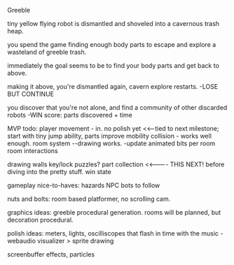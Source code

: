 Greeble

tiny yellow flying robot is dismantled and shoveled into a cavernous trash heap.

you spend the game finding enough body parts to escape and explore a wasteland of greeble trash.

immediately the goal seems to be to find your body parts and get back to above.

making it above, you're dismantled again, cavern explore restarts. -LOSE BUT CONTINUE

you discover that you're not alone, and find a community of other discarded robots -WIN
  score: parts discovered + time

MVP todo:
player movement - in. no polish yet <<--tied to next milestone; start with tiny jump ability, parts improve mobility
collision - works well enough.
room system --drawing works.
  -update
    animated bits per room
    room interactions

drawing walls
key/lock puzzles?
part collection <<---- THIS NEXT!  before diving into the pretty stuff.
win state

gameplay nice-to-haves:
hazards
NPC bots to follow


nuts and bolts:
room based platformer, no scrolling cam.  


graphics ideas:
greeble procedural generation. rooms will be planned, but decoration procedural.


polish ideas:
  meters, lights, oscilliscopes that flash in time with the music
  -webaudio visualizer > sprite drawing

  screenbuffer effects, particles
